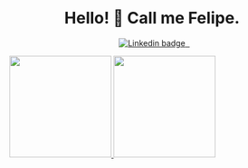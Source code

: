 <br>
  <h1 align="center"> 
 Hello! 👋 Call me Felipe.	</h1>
<p align="center"> 
  &nbsp; 
  <a href="https://www.linkedin.com/in/felipersdf/"> 
    <img src="https://img.shields.io/badge/-LinkedIn-blue?style=flat&logo=Linkedin&logoColor=white&link=https://www.linkedin.com/in/felipersdf/" alt="Linkedin badge" />
  &nbsp; 
</p>
<div>
  <a href="https://github.com/felipersdf">
  <img height="180em" src="https://github-readme-stats.vercel.app/api?username=felipersdf&show_icons=true&theme=dracula&include_all_commits=true&count_private=true"/>
  <img height="180em" src="https://github-readme-stats.vercel.app/api/top-langs/?username=felipersdf&layout=compact&langs_count=7&theme=dracula"/>
</div>
<br>

<!--You can find my portfolio here:
~actually is under construction but it will able soon!~
-->

<!--

 - 📌 Skills: HTML, CSS, JavaScript, Node.js, Java
 - :purple_heart: In love with ReactJS & Typescript
 - 📚 Currently learning React Native
 - :video_game: In my free time I usually play games, watch movies and series and play a bit more.
 
**felipersdf/felipersdf** is a ✨ _special_ ✨ repository because its `README.md` (this file) appears on your GitHub profile.

Here are some ideas to get you started:

- 🔭 I’m currently working on ...
- 🌱 I’m currently learning ...
- 👯 I’m looking to collaborate on ...
- 🤔 I’m looking for help with ...
- 💬 Ask me about ...
- 📫 How to reach me: ...
- 😄 Pronouns: ...
- ⚡ Fun fact: ...
-->
